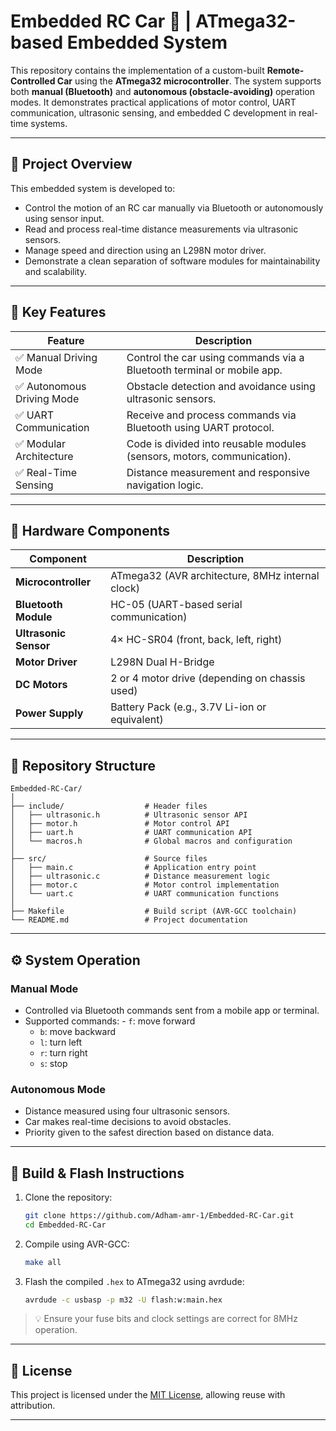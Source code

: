 # Embedded RC Car 🚗 | ATmega32-based Embedded System

This repository contains the implementation of a custom-built **Remote-Controlled Car** using the **ATmega32 microcontroller**. The system supports both **manual (Bluetooth)** and **autonomous (obstacle-avoiding)** operation modes. It demonstrates practical applications of motor control, UART communication, ultrasonic sensing, and embedded C development in real-time systems.

---

## 📌 Project Overview

This embedded system is developed to:

- Control the motion of an RC car manually via Bluetooth or autonomously using sensor input.
- Read and process real-time distance measurements via ultrasonic sensors.
- Manage speed and direction using an L298N motor driver.
- Demonstrate a clean separation of software modules for maintainability and scalability.

---

## 🚀 Key Features

| Feature                   | Description                                                                 |
|---------------------------|-----------------------------------------------------------------------------|
| ✅ Manual Driving Mode     | Control the car using commands via a Bluetooth terminal or mobile app.     |
| ✅ Autonomous Driving Mode | Obstacle detection and avoidance using ultrasonic sensors.                 |
| ✅ UART Communication      | Receive and process commands via Bluetooth using UART protocol.            |
| ✅ Modular Architecture    | Code is divided into reusable modules (sensors, motors, communication).    |
| ✅ Real-Time Sensing       | Distance measurement and responsive navigation logic.                      |

---

## 🔧 Hardware Components

| Component            | Description                                       |
|----------------------|---------------------------------------------------|
| **Microcontroller**  | ATmega32 (AVR architecture, 8MHz internal clock)  |
| **Bluetooth Module** | HC-05 (UART-based serial communication)           |
| **Ultrasonic Sensor**| 4× HC-SR04 (front, back, left, right)             |
| **Motor Driver**     | L298N Dual H-Bridge                                |
| **DC Motors**        | 2 or 4 motor drive (depending on chassis used)    |
| **Power Supply**     | Battery Pack (e.g., 3.7V Li-ion or equivalent)    |

---

## 📁 Repository Structure

```
Embedded-RC-Car/
│
├── include/                  # Header files
│   ├── ultrasonic.h          # Ultrasonic sensor API
│   ├── motor.h               # Motor control API
│   ├── uart.h                # UART communication API
│   └── macros.h              # Global macros and configuration
│
├── src/                      # Source files
│   ├── main.c                # Application entry point
│   ├── ultrasonic.c          # Distance measurement logic
│   ├── motor.c               # Motor control implementation
│   └── uart.c                # UART communication functions
│
├── Makefile                  # Build script (AVR-GCC toolchain)
└── README.md                 # Project documentation
```

---

## ⚙️ System Operation

### Manual Mode
- Controlled via Bluetooth commands sent from a mobile app or terminal.
- Supported commands:  - `f`: move forward
  - `b`: move backward
  - `l`: turn left
  - `r`: turn right
  - `s`: stop

### Autonomous Mode
- Distance measured using four ultrasonic sensors.
- Car makes real-time decisions to avoid obstacles.
- Priority given to the safest direction based on distance data.

---

## 🔨 Build & Flash Instructions

1. Clone the repository:
   ```bash
   git clone https://github.com/Adham-amr-1/Embedded-RC-Car.git
   cd Embedded-RC-Car
   ```

2. Compile using AVR-GCC:
   ```bash
   make all
   ```

3. Flash the compiled `.hex` to ATmega32 using avrdude:
   ```bash
   avrdude -c usbasp -p m32 -U flash:w:main.hex
   ```

> 💡 Ensure your fuse bits and clock settings are correct for 8MHz operation.

---

## 📜 License

This project is licensed under the [MIT License](LICENSE), allowing reuse with attribution.

---
